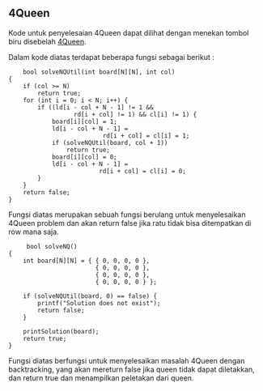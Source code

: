 
## 4Queen
Kode untuk penyelesaian 4Queen  dapat dilihat dengan menekan tombol biru disebelah [4Queen](https://github.com/AnfasaA/Kecerdasan-Buatan/blob/master/Tugas%204/4Queen.cpp).

Dalam kode diatas terdapat beberapa fungsi sebagai berikut :

        bool solveNQUtil(int board[N][N], int col) 
    { 
        if (col >= N) 
            return true; 
        for (int i = 0; i < N; i++) { 
            if ((ld[i - col + N - 1] != 1 && 
                      rd[i + col] != 1) && cl[i] != 1) { 
                board[i][col] = 1; 
                ld[i - col + N - 1] = 
                              rd[i + col] = cl[i] = 1; 
                if (solveNQUtil(board, col + 1)) 
                    return true; 
                board[i][col] = 0;
                ld[i - col + N - 1] = 
                             rd[i + col] = cl[i] = 0; 
            } 
        } 
        return false; 
    } 

Fungsi diatas merupakan sebuah fungsi berulang untuk menyelesaikan 4Queen problem dan akan return false jika ratu tidak bisa ditempatkan di row mana saja.

   

         bool solveNQ() 
    { 
        int board[N][N] = { { 0, 0, 0, 0 }, 
                            { 0, 0, 0, 0 }, 
                            { 0, 0, 0, 0 }, 
                            { 0, 0, 0, 0 } }; 
      
        if (solveNQUtil(board, 0) == false) { 
            printf("Solution does not exist"); 
            return false; 
        } 
      
        printSolution(board); 
        return true; 
    } 

Fungsi diatas berfungsi untuk menyelesaikan masalah 4Queen dengan backtracking, yang akan mereturn false jika queen tidak dapat diletakkan, dan return true dan menampilkan peletakan dari queen.



